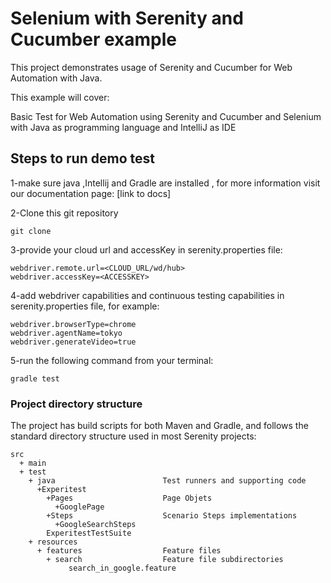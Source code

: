 # Selenium with Serenity and Cucumber example

This project demonstrates usage of Serenity and Cucumber for Web Automation with Java.

This example will cover:

Basic Test for Web Automation using Serenity and Cucumber and Selenium with Java as programming language and IntelliJ as IDE

## Steps to run demo test
1-make sure java ,Intellij and Gradle are installed , for more information visit our documentation page:
[link to docs]

2-Clone this git repository
```
git clone
```
3-provide your cloud url and accessKey in serenity.properties file:
```
webdriver.remote.url=<CLOUD_URL/wd/hub>
webdriver.accessKey=<ACCESSKEY>
```
4-add webdriver capabilities and continuous testing capabilities in serenity.properties file, for example:
```
webdriver.browserType=chrome
webdriver.agentName=tokyo
webdriver.generateVideo=true
```
5-run the following command from your terminal:
```
gradle test
```
### Project directory structure
The project has build scripts for both Maven and Gradle, and follows the standard directory structure used in most Serenity projects:
```Gherkin
src
  + main
  + test
    + java                        Test runners and supporting code
      +Experitest
        +Pages                    Page Objets
          +GooglePage
        +Steps                    Scenario Steps implementations
          +GoogleSearchSteps
        ExperitestTestSuite       
    + resources
      + features                  Feature files
        + search                  Feature file subdirectories
             search_in_google.feature
```

